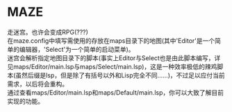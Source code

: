 # MAZE
走迷宫。也许会变成RPG(???)</br>
在maze.config中填写需使用的存放在maps目录下的地图(其中'Editor'是一个简单的编辑器，'Select'为一个简单的启动菜单)。</br>
迷宫会解析指定地图目录下的脚本(事实上Editor与Select也是由此脚本编写，详见maps/Editor/main.lsp与maps/Select/main.lsp)，这是一种效率极低的辣鸡脚本(虽然后缀是lsp，但是除了有括号以外和Lisp完全不同……)，不过足以应付当前需求，以后将会重构。</br>
通过查看maps/Editor/main.lsp和maps/Default/main.lsp，你可以大致了解目前实现的功能。
